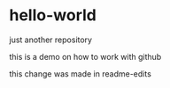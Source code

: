 hello-world
===========

just another repository

this is a demo on how to work with github

this change was made in readme-edits
